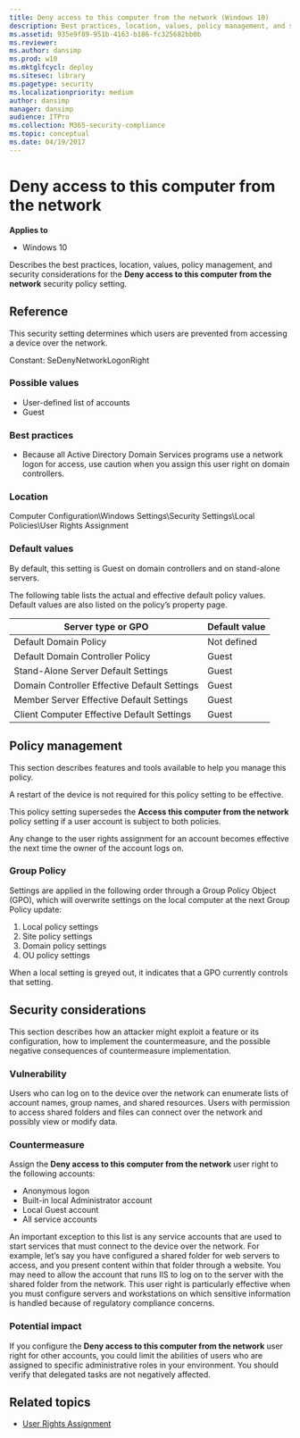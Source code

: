 ```yaml
---
title: Deny access to this computer from the network (Windows 10)
description: Best practices, location, values, policy management, and security considerations for the Deny access to this computer from the network security policy setting.
ms.assetid: 935e9f89-951b-4163-b186-fc325682bb0b
ms.reviewer:
ms.author: dansimp
ms.prod: w10
ms.mktglfcycl: deploy
ms.sitesec: library
ms.pagetype: security
ms.localizationpriority: medium
author: dansimp
manager: dansimp
audience: ITPro
ms.collection: M365-security-compliance
ms.topic: conceptual
ms.date: 04/19/2017
---
```


# Deny access to this computer from the network

**Applies to**
-   Windows 10

Describes the best practices, location, values, policy management, and security considerations for the **Deny access to this computer from the network** security policy setting.

## Reference

This security setting determines which users are prevented from accessing a device over the network.

Constant: SeDenyNetworkLogonRight

### Possible values

-   User-defined list of accounts
-   Guest

### Best practices

-   Because all Active Directory Domain Services programs use a network logon for access, use caution when you assign this user right on domain controllers.

### Location

Computer Configuration\\Windows Settings\\Security Settings\\Local Policies\\User Rights Assignment

### Default values

By default, this setting is Guest on domain controllers and on stand-alone servers.

The following table lists the actual and effective default policy values. Default values are also listed on the policy’s property page.


| Server type or GPO | Default value |
| - | - |
| Default Domain Policy | Not defined |
| Default Domain Controller Policy | Guest |
| Stand-Alone Server Default Settings | Guest |
| Domain Controller Effective Default Settings | Guest |
| Member Server Effective Default Settings | Guest |
| Client Computer Effective Default Settings | Guest |

## Policy management

This section describes features and tools available to help you manage this policy.

A restart of the device is not required for this policy setting to be effective.

This policy setting supersedes the **Access this computer from the network** policy setting if a user account is subject to both policies.

Any change to the user rights assignment for an account becomes effective the next time the owner of the account logs on.

### Group Policy

Settings are applied in the following order through a Group Policy Object (GPO), which will overwrite settings on the local computer at the next Group Policy update:

1.  Local policy settings
2.  Site policy settings
3.  Domain policy settings
4.  OU policy settings

When a local setting is greyed out, it indicates that a GPO currently controls that setting.

## Security considerations

This section describes how an attacker might exploit a feature or its configuration, how to implement the countermeasure, and the possible negative consequences of countermeasure implementation.

### Vulnerability

Users who can log on to the device over the network can enumerate lists of account names, group names, and shared resources. Users with permission to access shared folders and files can connect over the network and possibly view or modify data.

### Countermeasure

Assign the **Deny access to this computer from the network** user right to the following accounts:

-   Anonymous logon
-   Built-in local Administrator account
-   Local Guest account
-   All service accounts

An important exception to this list is any service accounts that are used to start services that must connect to the device over the network. For example, let’s say you have configured a shared folder for web servers to access, and you present content within that folder through a website. You may need to allow the account that runs IIS to log on to the server with the shared folder from the network. This user right is particularly effective when you must configure servers and workstations on which sensitive information is handled because of regulatory compliance concerns.

### Potential impact

If you configure the **Deny access to this computer from the network** user right for other accounts, you could limit the abilities of users who are assigned to specific administrative roles in your environment. You should verify that delegated tasks are not negatively affected.

## Related topics

- [User Rights Assignment](user-rights-assignment.md)
